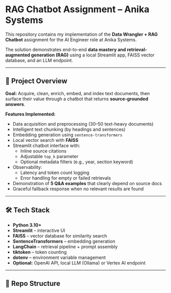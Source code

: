 # RAG Chatbot Assignment – Anika Systems

This repository contains my implementation of the **Data Wrangler + RAG Chatbot** assignment for the AI Engineer role at Anika Systems.

The solution demonstrates end-to-end **data mastery and retrieval-augmented generation (RAG)** using a local Streamlit app, FAISS vector database, and an LLM endpoint.

---

## 📌 Project Overview

**Goal:** Acquire, clean, enrich, embed, and index text documents, then surface their value through a chatbot that returns **source-grounded answers**.

**Features Implemented:**
- Data acquisition and preprocessing (30–50 text-heavy documents)
- Intelligent text chunking (by headings and sentences)
- Embedding generation using `sentence-transformers`
- Local vector search with **FAISS**
- Streamlit chatbot interface with:
  - Inline source citations
  - Adjustable `top_k` parameter
  - Optional metadata filters (e.g., year, section keyword)
- Observability:
  - Latency and token count logging
  - Error handling for empty or failed retrievals
- Demonstration of **5 Q&A examples** that clearly depend on source docs
- Graceful fallback response when no relevant results are found

---

## 🛠️ Tech Stack

- **Python 3.10+**
- **Streamlit** – interactive UI
- **FAISS** – vector database for similarity search
- **SentenceTransformers** – embedding generation
- **LangChain** – retrieval pipeline + prompt assembly
- **tiktoken** – token counting
- **dotenv** – environment variable management
- **Optional:** OpenAI API, local LLM (Ollama) or Vertex AI endpoint

---

## 📂 Repo Structure

